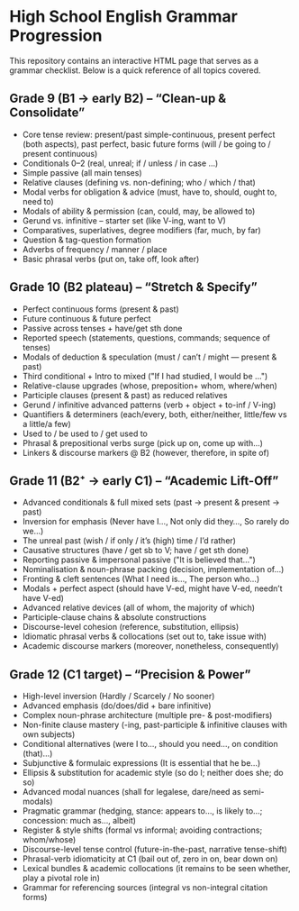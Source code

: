 # High School English Grammar Progression

This repository contains an interactive HTML page that serves as a grammar checklist. Below is a quick reference of all topics covered.

## Grade 9 (B1 → early B2) – “Clean-up & Consolidate”
- Core tense review: present/past simple-continuous, present perfect (both aspects), past perfect, basic future forms (will / be going to / present continuous)
- Conditionals 0–2 (real, unreal; if / unless / in case …)
- Simple passive (all main tenses)
- Relative clauses (defining vs. non-defining; who / which / that)
- Modal verbs for obligation & advice (must, have to, should, ought to, need to)
- Modals of ability & permission (can, could, may, be allowed to)
- Gerund vs. infinitive – starter set (like V-ing, want to V)
- Comparatives, superlatives, degree modifiers (far, much, by far)
- Question & tag-question formation
- Adverbs of frequency / manner / place
- Basic phrasal verbs (put on, take off, look after)

## Grade 10 (B2 plateau) – “Stretch & Specify”
- Perfect continuous forms (present & past)
- Future continuous & future perfect
- Passive across tenses + have/get sth done
- Reported speech (statements, questions, commands; sequence of tenses)
- Modals of deduction & speculation (must / can’t / might — present & past)
- Third conditional + Intro to mixed ("If I had studied, I would be …")
- Relative-clause upgrades (whose, preposition+ whom, where/when)
- Participle clauses (present & past) as reduced relatives
- Gerund / infinitive advanced patterns (verb + object + to-inf / V-ing)
- Quantifiers & determiners (each/every, both, either/neither, little/few vs a little/a few)
- Used to / be used to / get used to
- Phrasal & prepositional verbs surge (pick up on, come up with…)
- Linkers & discourse markers @ B2 (however, therefore, in spite of)

## Grade 11 (B2⁺ → early C1) – “Academic Lift-Off”
- Advanced conditionals & full mixed sets (past → present & present → past)
- Inversion for emphasis (Never have I…, Not only did they…, So rarely do we…)
- The unreal past (wish / if only / it’s (high) time / I’d rather)
- Causative structures (have / get sb to V; have / get sth done)
- Reporting passive & impersonal passive ("It is believed that…")
- Nominalisation & noun-phrase packing (decision, implementation of…)
- Fronting & cleft sentences (What I need is…, The person who…)
- Modals + perfect aspect (should have V-ed, might have V-ed, needn’t have V-ed)
- Advanced relative devices (all of whom, the majority of which)
- Participle-clause chains & absolute constructions
- Discourse-level cohesion (reference, substitution, ellipsis)
- Idiomatic phrasal verbs & collocations (set out to, take issue with)
- Academic discourse markers (moreover, nonetheless, consequently)

## Grade 12 (C1 target) – “Precision & Power”
- High-level inversion (Hardly / Scarcely / No sooner)
- Advanced emphasis (do/does/did + bare infinitive)
- Complex noun-phrase architecture (multiple pre- & post-modifiers)
- Non-finite clause mastery (-ing, past-participle & infinitive clauses with own subjects)
- Conditional alternatives (were I to…, should you need…, on condition (that)…)
- Subjunctive & formulaic expressions (It is essential that he be…)
- Ellipsis & substitution for academic style (so do I; neither does she; do so)
- Advanced modal nuances (shall for legalese, dare/need as semi-modals)
- Pragmatic grammar (hedging, stance: appears to…, is likely to…; concession: much as…, albeit)
- Register & style shifts (formal vs informal; avoiding contractions; whom/whose)
- Discourse-level tense control (future-in-the-past, narrative tense-shift)
- Phrasal-verb idiomaticity at C1 (bail out of, zero in on, bear down on)
- Lexical bundles & academic collocations (it remains to be seen whether, play a pivotal role in)
- Grammar for referencing sources (integral vs non-integral citation forms)


